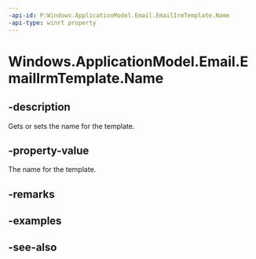 ```yaml
---
-api-id: P:Windows.ApplicationModel.Email.EmailIrmTemplate.Name
-api-type: winrt property
---
```


<!-- Property syntax
public string Name { get;  set; }
-->

# Windows.ApplicationModel.Email.EmailIrmTemplate.Name

## -description
Gets or sets the name for the template.

## -property-value
The name for the template.

## -remarks

## -examples

## -see-also
